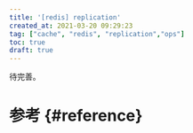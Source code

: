 ```yaml
---
title: '[redis] replication'
created_at: 2021-03-20 09:29:23
tag: ["cache", "redis", "replication","ops"]
toc: true
draft: true
---
```


待完善。

# 参考 {#reference}

[^replication]:<https://redis.io/topics/replication>
